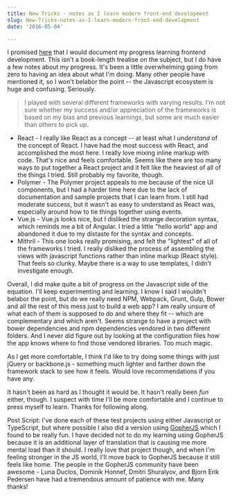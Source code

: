 ```yaml
---
title: New Tricks - notes as I learn modern front-end development
slug: New-Tricks-notes-as-I-learn-modern-front-end-development
date: '2016-05-04'

---
```



I promised [here](https://brianketelsen.com/opensource/) that I would document my progress learning frontend development.  This isn't a book-length treatise on the subject, but I do have a few notes about my progress.  <!--more-->It's been a little overwhelming going from zero to having an idea about what I'm doing.  Many other people have mentioned it, so I won't belabor the point -- the Javascript ecosystem is huge and confusing.  Seriously.

> I played with several different frameworks with varying results.  I'm not sure whether my success and/or appreciation of the frameworks is based on my bias and previous learnings, but some are much easier than others to pick up.

* React - I really like React as a concept -- at least what I _understand_ of the concept of React.  I have had the most success with React, and accomplished the most here. I really love mixing inline markup with code.  That's nice and feels comfortable.  Seems like there are too many ways to put together a React project and it felt like the heaviest of all of the things I tried.  Still probably my favorite, though.
* Polymer - The Polymer project appeals to me because of the nice UI components, but I had a harder time here due to the lack of documentation and sample projects that I can learn from.  I still had moderate success, but it wasn't as easy to understand as React was, especially around how to tie things together using events.
* Vue.js - Vue.js looks nice, but I disliked the strange decoration syntax, which reminds me a bit of Angular.  I tried a little "hello world" app and abandoned it due to my distaste for the syntax and concepts.
* Mithril - This one looks really promising, and felt the "lightest" of all of the frameworks I tried.  I really disliked the process of assembling the views with javascript functions rather than inline markup (React style).  That feels so clunky. Maybe there is a way to use templates, I didn't investigate enough.

Overall, I did make quite a bit of progress on the Javascript side of the equation.  I'll keep experimenting and learning.  I know I said I wouldn't belabor the point, but do we really need NPM, Webpack, Grunt, Gulp, Bower and all the rest of this mess just to build a web app?  I am really unsure of what each of them is supposed to do and where they fit -- which are complementary and which aren't.  Seems strange to have a project with bower dependencies and npm dependencies vendored in two different folders.  And I never did figure out by looking at the configuration files how the app knows where to find those vendored libraries.  Too much magic.

As I get more comfortable, I think I'd like to try doing some things with just jQuery or backbone.js - something much lighter and farther down the framework stack to see how it feels.  Would love recommendations if you have any.  

It hasn't been as hard as I thought it would be.  It hasn't really been *fun* either, though.  I suspect with time I'll be more comfortable and I continue to press myself to learn.  Thanks for following along.

Post Script:
I've done each of these test projects using either Javascript or TypeScript, but where possible I also did a version using [GopherJS](http://www.gopherjs.org) which I found to be really fun.  I have decided not to do my learning using GopherJS because it is an additional layer of translation that is causing me more mental load than it should.  I really love that project though, and when I'm feeling stronger in the JS world, I'll move back to GopherJS because it still feels like home.  The people in the GopherJS community have been awesome - Luna Duclos, Dominik Honnef, Dmitri Shuralyov, and Bjorn Erik Pedersen have had a tremendous amount of patience with me.  Many thanks!

